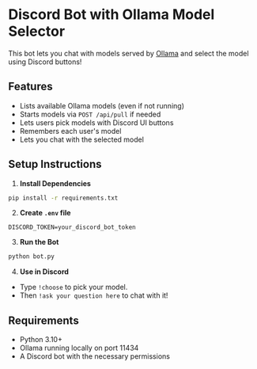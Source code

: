 # Discord Bot with Ollama Model Selector

This bot lets you chat with models served by [Ollama](https://ollama.com/) and select the model using Discord buttons!

## Features

- Lists available Ollama models (even if not running)
- Starts models via `POST /api/pull` if needed
- Lets users pick models with Discord UI buttons
- Remembers each user's model
- Lets you chat with the selected model

## Setup Instructions

1. **Install Dependencies**

```bash
pip install -r requirements.txt
```

2. **Create `.env` file**

```env
DISCORD_TOKEN=your_discord_bot_token
```

3. **Run the Bot**

```bash
python bot.py
```

4. **Use in Discord**

- Type `!choose` to pick your model.
- Then `!ask your question here` to chat with it!

## Requirements

- Python 3.10+
- Ollama running locally on port 11434
- A Discord bot with the necessary permissions

